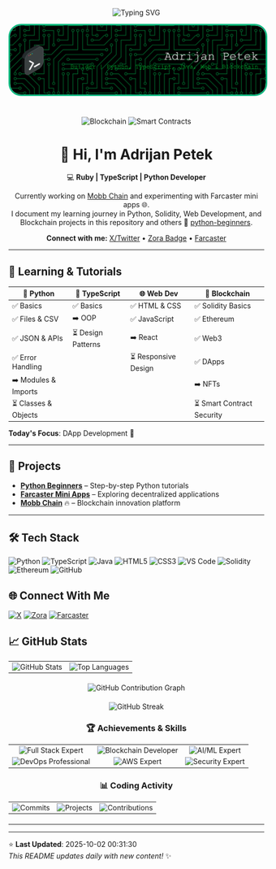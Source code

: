 
<p align="center">
  <img src="https://readme-typing-svg.herokuapp.com?font=Fira+Code&size=32&duration=2800&pause=2000&color=None&center=true&vCenter=true&width=940&lines=AI+Integration+Specialist;Cloud+Architecture;DevOps+Engineer;Agile+Practitioner" alt="Typing SVG" />
</p>


<div align="center">
  <img src="img/github-header-banner (4).png" alt="Header Banner" style="
    width: 100%; 
    max-height: 280px; 
    object-fit: cover; 
    border-radius: 25px;
    box-shadow: none;
    border: 3px solid #10B981;
    
    filter: drop-shadow(0 8px 16px rgba(16, 185, 129, 0.3));
    margin-bottom: 1.5rem;
  " />
</div>


<div align="center">

![Blockchain](https://img.shields.io/badge/Blockchain-Web3-blue?style=for-the-badge) ![Smart Contracts](https://img.shields.io/badge/Smart%20Contracts-Solidity-orange?style=for-the-badge)

# 👋 Hi, I'm Adrijan Petek

💻 **Ruby | TypeScript | Python Developer**

Currently working on [Mobb Chain](https://www.mobbchain.xyz) and experimenting with Farcaster mini apps 🌐.  
I document my learning journey in Python, Solidity, Web Development, and Blockchain projects in this repository and others 📂 [python-beginners](https://github.com/Adrijan-Petek/python-beginners).  

**Connect with me:** [X/Twitter](https://x.com/adrijan_petek) • [Zora Badge](https://zora.co/@adrijan) • [Farcaster](https://farcaster.xyz/adrijan)

</div>

---
## 🐍 Learning & Tutorials

<div align="center">

| 🐍 **Python** | 📘 **TypeScript** | 🌐 **Web Dev** | 🔗 **Blockchain** |
|---------------|----------------|-------------|----------------|
| ✅ Basics | ✅ Basics | ✅ HTML & CSS | ✅ Solidity Basics |
| ✅ Files & CSV | ➡️ OOP | ✅ JavaScript | ✅ Ethereum |
| ✅ JSON & APIs | ⏳ Design Patterns | ➡️ React | ✅ Web3 |
| ✅ Error Handling |  | ⏳ Responsive Design | ✅ DApps |
| ➡️ Modules & Imports |  |  | ➡️ NFTs |
| ⏳ Classes & Objects |  |  | ⏳ Smart Contract Security |

</div>

**Today's Focus**: DApp Development 🎯

---

## 🚀 Projects

- **[Python Beginners](https://github.com/Adrijan-Petek/python-beginners)** – Step-by-step Python tutorials
- **[Farcaster Mini Apps](https://farcaster.xyz/adrijan)** – Exploring decentralized applications
- **[Mobb Chain](https://www.mobbchain.xyz)** 🔥 – Blockchain innovation platform

---


## 🛠️ Tech Stack
![Python](https://img.shields.io/badge/Python-000000?style=for-the-badge&logo=python&logoColor=white) ![TypeScript](https://img.shields.io/badge/TypeScript-000000?style=for-the-badge&logo=typescript&logoColor=white) ![Java](https://img.shields.io/badge/Java-000000?style=for-the-badge&logo=java&logoColor=white) ![HTML5](https://img.shields.io/badge/HTML5-000000?style=for-the-badge&logo=html5&logoColor=white) ![CSS3](https://img.shields.io/badge/CSS3-000000?style=for-the-badge&logo=css3&logoColor=white) ![VS Code](https://img.shields.io/badge/VS_Code-007ACC?style=for-the-badge&logo=visual-studio-code&logoColor=white) ![Solidity](https://img.shields.io/badge/Solidity-000000?style=for-the-badge&logo=solidity&logoColor=white) ![Ethereum](https://img.shields.io/badge/Ethereum-000000?style=for-the-badge&logo=ethereum&logoColor=white) ![GitHub](https://img.shields.io/badge/GitHub-000000?style=for-the-badge&logo=github&logoColor=white)

## 🌐 Connect With Me
[![X](https://img.shields.io/badge/X-000000?style=for-the-badge&logo=x&logoColor=white)](https://x.com/adrijan_petek) [![Zora](https://img.shields.io/badge/Zora-000000?style=for-the-badge&logo=zora&logoColor=white)](https://zora.co/@adrijan) [![Farcaster](https://img.shields.io/badge/Farcaster-8A63D2?style=for-the-badge&logo=farcaster&logoColor=white)](https://farcaster.xyz/adrijan)

## 📈 GitHub Stats
<div align="center">

<!-- GitHub Stats and Top Languages in same row -->
<table>
  <tr>
    <td>
      <img src="https://github-readme-stats.vercel.app/api?username=Adrijan-Petek&show_icons=true&theme=tokyonight&count_private=true&hide_border=true&bg_color=00000000" alt="GitHub Stats" />
    </td>
    <td>
      <img src="https://github-readme-stats.vercel.app/api/top-langs/?username=Adrijan-Petek&layout=compact&theme=tokyonight&hide_border=true&bg_color=00000000&hide=html,css" alt="Top Languages" />
    </td>
  </tr>
</table>

<!-- Contribution Graph (replacing streak) -->
<div align="center" style="margin: 20px 0;">
  <img src="https://github-readme-activity-graph.vercel.app/graph?username=Adrijan-Petek&theme=cobalt&hide_border=true&bg_color=00000000&height=300" alt="GitHub Contribution Graph" />
</div>

<!-- GitHub Streak -->
<div align="center" style="margin: 20px 0;">
  <img src="https://github-readme-streak-stats.herokuapp.com/?user=Adrijan-Petek&theme=tokyonight&hide_border=true&background=00000000" alt="GitHub Streak" />
</div>

<!-- Custom Achievement Badges (replacing languages) -->
<div align="center" style="margin: 20px 0;">
  <h3>🏆 Achievements & Skills</h3>
  <table>
    <tr>
      <td align="center">
        <img src="https://img.shields.io/badge/Full_Stack-Expert-2563EB?style=for-the-badge&logo=stackshare&logoColor=white" alt="Full Stack Expert" />
      </td>
      <td align="center">
        <img src="https://img.shields.io/badge/Blockchain-Web3-7C3AED?style=for-the-badge&logo=ethereum&logoColor=white" alt="Blockchain Developer" />
      </td>
      <td align="center">
        <img src="https://img.shields.io/badge/AI_ML-Advanced-16A34A?style=for-the-badge&logo=tensorflow&logoColor=white" alt="AI/ML Expert" />
      </td>
    </tr>
    <tr>
      <td align="center">
        <img src="https://img.shields.io/badge/DevOps-Professional-EA580C?style=for-the-badge&logo=docker&logoColor=white" alt="DevOps Professional" />
      </td>
      <td align="center">
        <img src="https://img.shields.io/badge/Cloud_AWS-Expert-0891B2?style=for-the-badge&logo=amazon-aws&logoColor=white" alt="AWS Expert" />
      </td>
      <td align="center">
        <img src="https://img.shields.io/badge/Security-Advanced-BE123C?style=for-the-badge&logo=shield&logoColor=white" alt="Security Expert" />
      </td>
    </tr>
  </table>
</div>

<!-- Coding Activity Metrics -->
<div align="center" style="margin: 20px 0;">
  <h3>📊 Coding Activity</h3>
  <table>
    <tr>
      <td align="center">
        <img src="https://img.shields.io/badge/Commits-500%2B-65A30D?style=for-the-badge&logo=git&logoColor=white" alt="Commits" />
      </td>
      <td align="center">
        <img src="https://img.shields.io/badge/Projects-25%2B-C2410C?style=for-the-badge&logo=github&logoColor=white" alt="Projects" />
      </td>
      <td align="center">
        <img src="https://img.shields.io/badge/Contributions-100%2B-7C2D12?style=for-the-badge&logo=github-sponsors&logoColor=white" alt="Contributions" />
      </td>
    </tr>
  </table>
</div>

</div>

</div>

---

---

⭐️ **Last Updated**: 2025-10-02 00:31:30  
*This README updates daily with new content!* ✨
